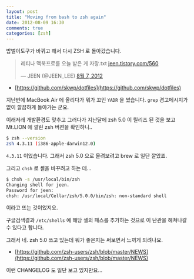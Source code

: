 ```yaml
---
layout: post
title: "Moving from bash to zsh again"
date: 2012-08-09 16:30
comments: true
categories: [zsh]
---
```


 밥벌이도구가 바뀌고 해서 다시 ZSH 로 돌아갔습니다.
 
<blockquote class="twitter-tweet" lang="ko"><p>레티나 맥북프로를 오늘 받은 게 자랑.txt <a href="http://t.co/38oGVx7W" title="http://jeen.tistory.com/560">jeen.tistory.com/560</a></p>&mdash; JEEN (@JEEN_LEE) <a href="https://twitter.com/JEEN_LEE/status/232821768325300225" data-datetime="2012-08-07T12:53:29+00:00">8월 7, 2012</a></blockquote>


-  [https://github.com/skwp/dotfiles](https://github.com/skwp/dotfiles)
  
지난번에 MacBook Air 에 올리다가 뭐가 꼬인 `YADR` 을 썼습니다. `grep` 경고메시지가 없이 깔끔하게 돌아가는 군요.
  
 이래저래 개발환경도 맞추고 그러다가 지난달에 zsh 5.0 이 릴리즈 된 것을 보고 Mt.LION 에 깔린 zsh 버젼을 확인하니..
 
``` bash
$ zsh --version
zsh 4.3.11 (i386-apple-darwin12.0)
```

`4.3.11` 이었습니다. 그래서 zsh 5.0 으로 올려보려고 brew 로 일단 깔았죠.

그리고 `chsh` 로 셸을 바꾸려고 하는 데…

``` bash
$ chsh -s /usr/local/bin/zsh
Changing shell for jeen.
Password for jeen: 
chsh: /usr/local/Cellar/zsh/5.0.0/bin/zsh: non-standard shell
```

이라고 뜨는 것이었지요.

구글검색결과 `/etc/shells` 에 해당 셸의 패스를 추가하는 것으로 이 난관을 헤쳐나갈 수 있다고 합니다.

그래서 네. zsh 5.0 쓰고 있는데 뭐가 좋은지는 써보면서 느끼게 되려나요.

- [https://github.com/zsh-users/zsh/blob/master/NEWS](https://github.com/zsh-users/zsh/blob/master/NEWS)

이런 CHANGELOG 도 일단 보고 있지만요...